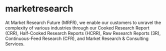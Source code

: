# marketresearch
At Market Research Future (MRFR), we enable our customers to unravel the complexity of various industries through our Cooked Research Report (CRR), Half-Cooked Research Reports (HCRR), Raw Research Reports (3R), Continuous-Feed Research (CFR), and Market Research &amp; Consulting Services.
